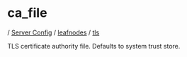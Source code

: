 # ca_file

/ [Server Config](../../../README.md) / [leafnodes](../../README.md) / [tls](../README.md) 

TLS certificate authority file. Defaults to system trust store.

